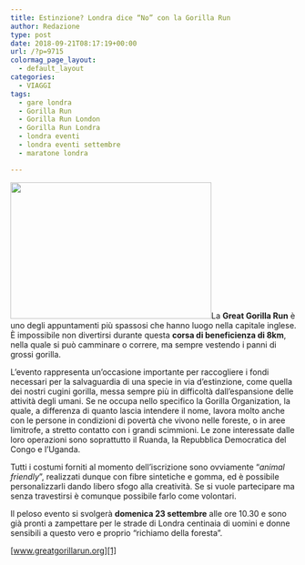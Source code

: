 ```yaml
---
title: Estinzione? Londra dice “No” con la Gorilla Run
author: Redazione
type: post
date: 2018-09-21T08:17:19+00:00
url: /?p=9715
colormag_page_layout:
  - default_layout
categories:
  - VIAGGI
tags:
  - gare londra
  - Gorilla Run
  - Gorilla Run London
  - Gorilla Run Londra
  - londra eventi
  - londra eventi settembre
  - maratone londra

---
```

<img decoding="async" loading="lazy" class=" wp-image-9716 alignleft" src="https://progressonline.it/wp-content/uploads/2018/09/Runners-in-the-London-Great-Gorilla-Run-300x204.jpg" alt="" width="353" height="240" />La **Great Gorilla Run** è uno degli appuntamenti più spassosi che hanno luogo nella capitale inglese. È impossibile non divertirsi durante questa **corsa di beneficienza di 8km**, nella quale si può camminare o correre, ma sempre vestendo i panni di grossi gorilla.

L’evento rappresenta un’occasione importante per raccogliere i fondi necessari per la salvaguardia di una specie in via d’estinzione, come quella dei nostri cugini gorilla, messa sempre più in difficoltà dall’espansione delle attività degli umani. Se ne occupa nello specifico la Gorilla Organization, la quale, a differenza di quanto lascia intendere il nome, lavora molto anche con le persone in condizioni di povertà che vivono nelle foreste, o in aree limitrofe, a stretto contatto con i grandi scimmioni. Le zone interessate dalle loro operazioni sono soprattutto il Ruanda, la Repubblica Democratica del Congo e l’Uganda.

Tutti i costumi forniti al momento dell’iscrizione sono ovviamente “_animal friendly_”, realizzati dunque con fibre sintetiche e gomma, ed è possibile personalizzarli dando libero sfogo alla creatività. Se si vuole partecipare ma senza travestirsi è comunque possibile farlo come volontari.

Il peloso evento si svolgerà **domenica 23 settembre** alle ore 10.30 e sono già pronti a zampettare per le strade di Londra centinaia di uomini e donne sensibili a questo vero e proprio “richiamo della foresta”.

[www.greatgorillarun.org][1]

 [1]: https://www.greatgorillarun.org